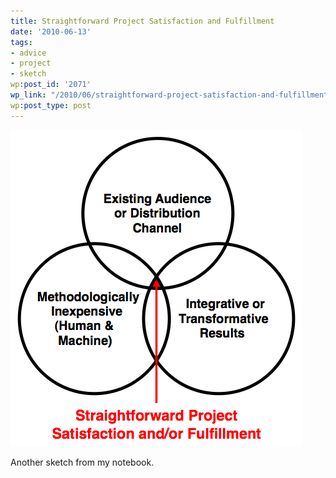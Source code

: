 ```yaml
---
title: Straightforward Project Satisfaction and Fulfillment
date: '2010-06-13'
tags:
- advice
- project
- sketch
wp:post_id: '2071'
wp_link: "/2010/06/straightforward-project-satisfaction-and-fulfillment/"
wp:post_type: post
---
```


[ ![](2010-06-13-Straightforward-Project-Satisfaction-and-Fulfillment/success-venn.png "success-venn") ](2010-06-13-Straightforward-Project-Satisfaction-and-Fulfillment/success-venn.png)

Another sketch from my notebook.
